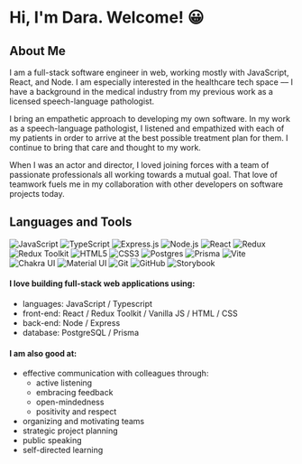 # Hi, I'm Dara. Welcome! 😀

## About Me

I am a full-stack software engineer in web, working mostly with JavaScript, React, and Node. I am especially interested in the healthcare tech space –– I have a background in the medical industry from my previous work as a licensed speech-language pathologist. 

I bring an empathetic approach to developing my own software. In my work as a speech-language pathologist, I listened and empathized with each of my patients in order to arrive at the best possible treatment plan for them. I continue to bring that care and thought to my work.

When I was an actor and director, I loved joining forces with a team of passionate professionals all working towards a mutual goal. That love of teamwork fuels me in my collaboration with other developers on software projects today.

## Languages and Tools

![JavaScript](https://img.shields.io/badge/javascript-%23323330.svg?style=for-the-badge&logo=javascript&logoColor=%23F7DF1E)
![TypeScript](https://img.shields.io/badge/TypeScript-lightgrey?style=for-the-badge&logo=TypeScript&logoColor=blue)
![Express.js](https://img.shields.io/badge/Express.js-grey?style=for-the-badge&logo=express&logoColor=white)
![Node.js](https://img.shields.io/badge/node.js-%23417E38.svg?style=for-the-badge&logo=node.js&logoColor=white)
![React](https://img.shields.io/badge/react-%2320232a.svg?style=for-the-badge&logo=react&logoColor=%2361DAFB)
![Redux](https://img.shields.io/badge/redux-%23593d88.svg?style=for-the-badge&logo=redux&logoColor=white)
![Redux Toolkit](https://img.shields.io/badge/redux_toolkit-%23593d88.svg?style=for-the-badge&logo=redux&logoColor=white)
![HTML5](https://img.shields.io/badge/html5-%23E34F26.svg?style=for-the-badge&logo=html5&logoColor=white)
![CSS3](https://img.shields.io/badge/css3-%231572B6.svg?style=for-the-badge&logo=css3&logoColor=white)
![Postgres](https://img.shields.io/badge/postgres-%23316192.svg?style=for-the-badge&logo=postgresql&logoColor=white)
![Prisma](https://img.shields.io/badge/prisma-%234C51BF.svg?style=for-the-badge&logo=prisma&logoColor=white)
![Vite](https://img.shields.io/badge/vite-%23A058FE.svg?style=for-the-badge&logo=vite&logoColor=white)
![Chakra UI](https://img.shields.io/badge/Chakra_UI-%233FC7BF.svg?style=for-the-badge&logo=chakra-ui&logoColor=white)
![Material UI](https://img.shields.io/badge/Material_UI-%23037FFF.svg?style=for-the-badge&logo=mui&logoColor=white)
![Git](https://img.shields.io/badge/git-%23F05033.svg?style=for-the-badge&logo=git&logoColor=white)
![GitHub](https://img.shields.io/badge/github-%23121011.svg?style=for-the-badge&logo=github&logoColor=white)
![Storybook](https://img.shields.io/badge/storybook-%23FF4785.svg?style=for-the-badge&logo=storybook&logoColor=white)


#### I love building full-stack web applications using:
- languages: JavaScript / Typescript
- front-end: React / Redux Toolkit / Vanilla JS / HTML / CSS
- back-end: Node / Express
- database: PostgreSQL / Prisma

#### I am also good at:
- effective communication with colleagues through:
    - active listening
    - embracing feedback
    - open-mindedness
    - positivity and respect
- organizing and motivating teams
- strategic project planning
- public speaking
- self-directed learning
